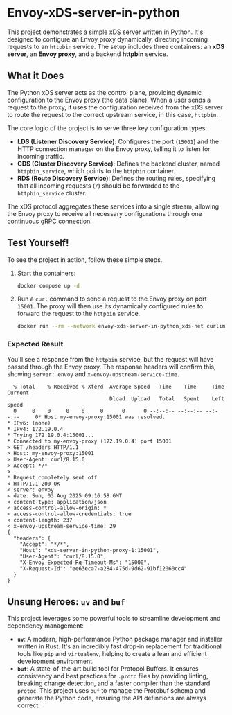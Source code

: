 # Envoy-xDS-server-in-python

This project demonstrates a simple xDS server written in Python. It's designed to configure an Envoy proxy dynamically, directing incoming requests to an `httpbin` service. The setup includes three containers: an **xDS server**, an **Envoy proxy**, and a backend **httpbin** service.

## What it Does

The Python xDS server acts as the control plane, providing dynamic configuration to the Envoy proxy (the data plane). When a user sends a request to the proxy, it uses the configuration received from the xDS server to route the request to the correct upstream service, in this case, `httpbin`.

The core logic of the project is to serve three key configuration types:

* **LDS (Listener Discovery Service)**: Configures the port (`15001`) and the HTTP connection manager on the Envoy proxy, telling it to listen for incoming traffic.
* **CDS (Cluster Discovery Service)**: Defines the backend cluster, named `httpbin_service`, which points to the `httpbin` container.
* **RDS (Route Discovery Service)**: Defines the routing rules, specifying that all incoming requests (`/`) should be forwarded to the `httpbin_service` cluster.

The xDS protocol aggregates these services into a single stream, allowing the Envoy proxy to receive all necessary configurations through one continuous gRPC connection.

## Test Yourself\!

To see the project in action, follow these simple steps.

1.  Start the containers:

    ```bash
    docker compose up -d
    ```

2.  Run a `curl` command to send a request to the Envoy proxy on port `15001`. The proxy will then use its dynamically configured rules to forward the request to the `httpbin` service.

    ```bash
    docker run --rm --network envoy-xds-server-in-python_xds-net curlimages/curl curl -v http://envoy-xds-server-in-python-proxy-1:15001/headers
    ```

### Expected Result

You'll see a response from the `httpbin` service, but the request will have passed through the Envoy proxy. The response headers will confirm this, showing `server: envoy` and `x-envoy-upstream-service-time`.

```
  % Total    % Received % Xferd  Average Speed   Time    Time     Time  Current
                                 Dload  Upload   Total   Spent    Left  Speed
  0     0    0     0    0     0      0      0 --:--:-- --:--:-- --:--:--     0* Host my-envoy-proxy:15001 was resolved.
* IPv6: (none)
* IPv4: 172.19.0.4
* Trying 172.19.0.4:15001...
* Connected to my-envoy-proxy (172.19.0.4) port 15001
> GET /headers HTTP/1.1
> Host: my-envoy-proxy:15001
> User-Agent: curl/8.15.0
> Accept: */*
>
* Request completely sent off
< HTTP/1.1 200 OK
< server: envoy
< date: Sun, 03 Aug 2025 09:16:58 GMT
< content-type: application/json
< access-control-allow-origin: *
< access-control-allow-credentials: true
< content-length: 237
< x-envoy-upstream-service-time: 29
{
  "headers": {
    "Accept": "*/*",
    "Host": "xds-server-in-python-proxy-1:15001",
    "User-Agent": "curl/8.15.0",
    "X-Envoy-Expected-Rq-Timeout-Ms": "15000",
    "X-Request-Id": "ee63eca7-a284-475d-9d62-91bf12060cc4"
  }
}
```

## Unsung Heroes: `uv` and `buf`

This project leverages some powerful tools to streamline development and dependency management:

* **`uv`**: A modern, high-performance Python package manager and installer written in Rust. It's an incredibly fast drop-in replacement for traditional tools like `pip` and `virtualenv`, helping to create a lean and efficient development environment.
* **`buf`**: A state-of-the-art build tool for Protocol Buffers. It ensures consistency and best practices for `.proto` files by providing linting, breaking change detection, and a faster compiler than the standard `protoc`. This project uses `buf` to manage the Protobuf schema and generate the Python code, ensuring the API definitions are always correct.
